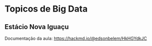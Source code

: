 # Topicos de Big Data
## Estácio Nova Iguaçu

Documentação da aula: https://hackmd.io/@edsonbelem/HkHGYdkJC
